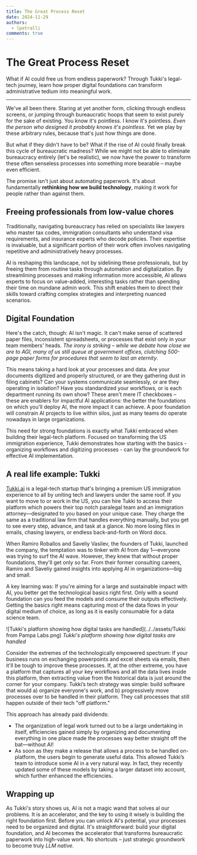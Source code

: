 ```yaml
---
title: The Great Process Reset
date: 2024-11-29
authors:
  - lpetralli
comments: true
---
```


# The Great Process Reset

What if AI could free us from endless paperwork? Through Tukki's legal-tech journey, learn how proper digital foundations can transform administrative tedium into meaningful work.

<!-- more -->

---

We've all been there. Staring at yet another form, clicking through endless screens, or jumping through bureaucratic hoops that seem to exist purely for the sake of existing. You know it's pointless. I know it's pointless. *Even the person who designed it probably knows it's pointless*. Yet we play by these arbitrary rules, because that's just how things are done.

But what if they didn't have to be? What if the rise of AI could finally break this cycle of bureaucratic madness? While we might not be able to eliminate bureaucracy entirely (let's be realistic), we now have the power to transform these often senseless processes into something more bearable – maybe even efficient. 

The promise isn't just about automating paperwork. It's about fundamentally **rethinking how we build technology**, making it work for people rather than against them. 

 
## Freeing professionals from low-value chores

Traditionally, navigating bureaucracy has relied on specialists like lawyers who master tax codes, immigration consultants who understand visa requirements, and insurance experts who decode policies. Their expertise is invaluable, but a significant portion of their work often involves navigating repetitive and administratively heavy processes.

AI is reshaping this landscape, not by sidelining these professionals, but by freeing them from routine tasks through automation and digitalization. By streamlining processes and making information more accessible, AI allows experts to focus on value-added, interesting tasks rather than spending their time on mundane admin work. This shift enables them to direct their skills toward crafting complex strategies and interpreting nuanced scenarios. 

## Digital Foundation

Here's the catch, though: AI isn't magic. It can't make sense of scattered paper files, inconsistent spreadsheets, or processes that exist only in your team members' heads. *The irony is striking – while we debate how close we are to AGI, many of us still queue at government offices, clutching 500-page paper forms for procedures that seem to last an eternity*. 

This means taking a hard look at your processes and data. Are your documents digitized and properly structured, or are they gathering dust in filing cabinets? Can your systems communicate seamlessly, or are they operating in isolation? Have you standardized your workflows, or is each department running its own show? These aren't mere IT checkboxes – these are enablers for impactful AI applications: the better the foundations on which you'll deploy AI, the more impact it can achieve. A poor foundation will constrain AI projects to live within silos, just as many teams do operate nowadays in large organizations.

This need for strong foundations is exactly what *Tukki* embraced when building their legal-tech platform. Focused on transforming the US immigration experience, Tukki demonstrates how starting with the basics - organizing workflows and digitizing processes - can lay the groundwork for effective AI implementation.


## A real life example: Tukki

[Tukki.ai](https://tukki.ai/) is a legal-tech startup that's bringing a premium US immigration experience to all by uniting tech and lawyers under the same roof. If you want to move to or work in the US, you can hire Tukki to access their platform which powers their top notch paralegal team and an immigration attorney—designated to you based on your unique case. They charge the same as a traditional law firm that handles everything manually, but you get to see every step, advance, and task at a glance. No more losing files in emails, chasing lawyers, or endless back-and-forth on Word docs.

When Ramiro Roballos and Saveliy Vasilev, the founders of Tukki, launched the company, the temptation was to tinker with AI from day 1—everyone was trying to surf the AI wave. However, they knew that without proper foundations, they'll get only so far. From their former consulting careers, Ramiro and Saveliy gained insights into applying AI in organizations—big and small. 

A key learning was: If you're aiming for a large and sustainable impact with AI, you better get the technological basics right first. Only with a sound foundation can you feed the models and consume their outputs effectively. Getting the basics right means capturing most of the data flows in your digital medium of choice, as long as it is easily consumable for a data science team. 

![Tukki's platform showing how digital tasks are handled](../../assets/Tukki from Pampa Labs.png)
*Tukki's platform showing how digital tasks are handled*


Consider the extremes of the technologically empowered spectrum: If your business runs on exchanging powerpoints and excel sheets via emails, then it'll be tough to improve these processes. If, at the other extreme, you have a platform that captures all your key workflows and all the data lives inside this platform, then extracting value from the historical data is just around the corner for your company.
Tukki’s tech strategy was simple: build software that would a) organize everyone's work, and b) progressively move processes over to be handled in their platform. They call processes that still happen outside of their tech "off platform."

This approach has already paid dividends:

- The organization of legal work turned out to be a large undertaking in itself, efficiencies gained simply by organizing and documenting everything in one place made the processes way better straight off the bat—without AI!
- As soon as they make a release that allows a process to be handled on-platform, the users begin to generate useful data. This allowed Tukki’s team to introduce some AI in a very natural way. In fact, they recently updated some of these models by taking a larger dataset into account, which further enhanced the efficiencies.

## Wrapping up

As Tukki's story shows us, AI is not a magic wand that solves al our problems. It is an accelerator, and the key to using it wisely is building the right foundation first. Before you can unlock AI's potential, your processes need to be organized and digital. 
It's straightforward: build your digital foundation, and AI becomes the accelerator that transforms bureaucratic paperwork into high-value work. No shortcuts – just strategic groundwork to become truly *LLM native*.
